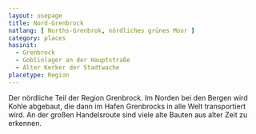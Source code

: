 ```yaml
---
layout: usepage
title: Nord-Grenbrock
natlang: [ Nurths-Grenbrok, nördliches grünes Moor ]
category: places
hasinit:
  - Grenbrock
  - Goblinlager an der Hauptstraße
  - Alter Kerker der Stadtwache
placetype: Region
---
```


Der nördliche Teil der Region Grenbrock. Im Norden bei den Bergen wird Kohle abgebaut, die dann im Hafen Grenbrocks in
alle Welt transportiert wird. An der großen Handelsroute sind viele alte Bauten aus alter Zeit zu erkennen.